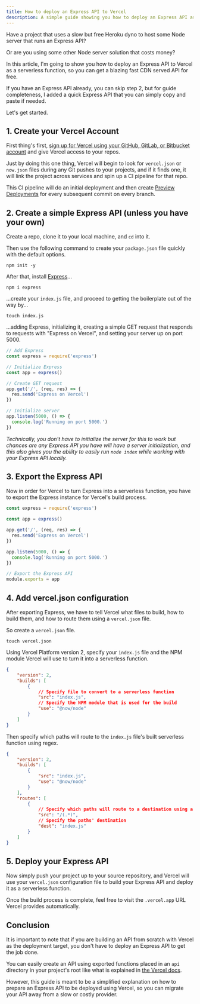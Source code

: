 ```yaml
---
title: How to deploy an Express API to Vercel
description: A simple guide showing you how to deploy an Express API as serverless functions on Vercel
---
```

Have a project that uses a slow but free Heroku dyno to host some Node server that runs an Express API?

Or are you using some other Node server solution that costs money?
 
In this article, I'm going to show you how to deploy an Express API to Vercel as a serverless function, so you can get a blazing fast CDN served API for free.

If you have an Express API already, you can skip step 2, but for guide completeness, I added a quick Express API that you can simply copy and paste if needed.
 
Let's get started.

## 1. Create your Vercel Account

First thing's first, [sign up for Vercel using your GitHub, GitLab, or Bitbucket account](https://vercel.com/signup) and give Vercel access to your repos.

Just by doing this one thing, Vercel will begin to look for `vercel.json` or `now.json` files during any Git pushes to your projects, and if it finds one, it will link the project across services and spin up a CI pipeline for that repo.

This CI pipeline will do an initial deployment and then create [Preview Deployments](https://vercel.com/docs/platform/deployments#preview) for every subsequent commit on every branch.

## 2. Create a simple Express API (unless you have your own)
Create a repo, clone it to your local machine, and `cd` into it.

Then use the following command to create your `package.json` file quickly with the default options.
```
npm init -y
```
After that, install [Express](https://expressjs.com/)...
```
npm i express
```
...create your `index.js` file, and proceed to getting the boilerplate out of the way by...
```
touch index.js
```
...adding Express, initializing it, creating a simple GET request that responds to requests with "Express on Vercel", and setting your server up on port 5000.
```js
// Add Express
const express = require('express')

// Initialize Express
const app = express()

// Create GET request
app.get('/', (req, res) => {
  res.send('Express on Vercel')
})

// Initialize server
app.listen(5000, () => {
  console.log('Running on port 5000.')
})
```
*Technically, you don't have to initialize the server for this to work but chances are any Express API you have will have a server initialization, and this also gives you the ability to easily run `node index` while working with your Express API locally.*
## 3. Export the Express API
Now in order for Vercel to turn Express into a serverless function, you have to export the Express instance for Vercel's build process.
```js
const express = require('express')

const app = express()

app.get('/', (req, res) => {
  res.send('Express on Vercel')
})

app.listen(5000, () => {
  console.log('Running on port 5000.')
})

// Export the Express API
module.exports = app
```
## 4. Add vercel.json configuration
After exporting Express, we have to tell Vercel what files to build, how to build them, and how to route them using a `vercel.json` file.

So create a `vercel.json` file.

```
touch vercel.json
```
Using Vercel Platform version 2, specify your `index.js` file and the NPM module Vercel will use to turn it into a serverless function.
```json
{
    "version": 2,
    "builds": [
        {
            // Specify file to convert to a serverless function
            "src": "index.js", 
            // Specify the NPM module that is used for the build
            "use": "@now/node" 
        }
    ]
}
```
Then specify which paths will route to the `index.js` file's built serverless function using regex.
```json
{
    "version": 2,
    "builds": [
        { 
            "src": "index.js", 
            "use": "@now/node" 
        }
    ],
    "routes": [
        {
            // Specify which paths will route to a destination using a regex
            "src": "/(.*)", 
            // Specify the paths' destination
            "dest": "index.js" 
        }
    ]
}
```
## 5. Deploy your Express API
Now simply push your project up to your source repository, and Vercel will use your `vercel.json` configuration file to build your Express API and deploy it as a serverless function.

Once the build process is complete, feel free to visit the `.vercel.app` URL Vercel provides automatically.

## Conclusion
It is important to note that if you are building an API from scratch with Vercel as the deployment target, you don't have to deploy an Express API to get the job done. 

You can easily create an API using exported functions placed in an `api` directory in your project's root like what is explained in [the Vercel docs](https://vercel.com/docs/serverless-functions/introduction).

However, this guide is meant to be a simplified explanation on how to prepare an Express API to be deployed using Vercel, so you can migrate your API away from a slow or costly provider.
